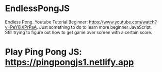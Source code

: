 # EndlessPongJS
Endless Pong. Youtube Tutorial Beginner: https://www.youtube.com/watch?v=PeY6lXPrPaA. Just something to do to learn more beginner JavaScript. Still trying to figure out how to get game over screen with a certain score.
# Play Ping Pong JS: https://pingpongjs1.netlify.app
